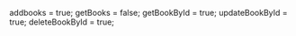 addbooks = true;
getBooks = false;
getBookById = true;
updateBookById = true;
deleteBookById = true;